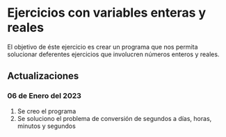 # Ejercicios con variables enteras y reales 

El objetivo de éste ejercicio es crear un programa que nos permita solucionar deferentes ejercicios que involucren números enteros y reales.

## Actualizaciones

### 06  de Enero del 2023

1. Se creo el programa
2. Se soluciono el problema de conversión de segundos a días, horas, minutos y segundos 